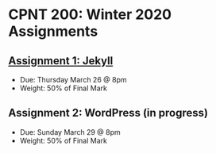 # CPNT 200: Winter 2020 Assignments
## [Assignment 1: Jekyll](assignment-1/README.md)
- Due: Thursday March 26 @ 8pm
- Weight: 50% of Final Mark

## Assignment 2: WordPress (in progress)
- Due: Sunday March 29 @ 8pm
- Weight: 50% of Final Mark
